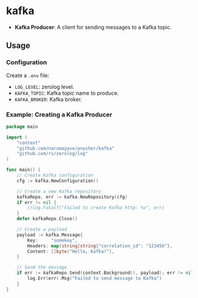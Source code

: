 # kafka

*   **Kafka Producer**: A client for sending messages to a Kafka topic.

## Usage

### Configuration

Create a `.env` file:

- `LOG_LEVEL`: zerolog level.
- `KAFKA_TOPIC`: Kafka topic name to produce.
- `KAFKA_BROKER`: Kafka broker.

### Example: Creating a Kafka Producer

```go
package main

import (
	"context"
	"github.com/narumayase/anysher/kafka"
	"github.com/rs/zerolog/log"
)

func main() {
	// Create Kafka configuration
	cfg := kafka.NewConfiguration()

	// Create a new Kafka repository
	kafkaRepo, err := kafka.NewRepository(cfg)
	if err != nil {
		//log.Fatalf("Failed to create Kafka http: %v", err)
	}
	defer kafkaRepo.Close()

	// Create a payload
	payload := kafka.Message{
		Key:     "somekey",
		Headers: map[string]string{"correlation_id": "123456"},
		Content: []byte("Hello, Kafka!"),
	}

	// Send the message
	if err := kafkaRepo.Send(context.Background(), payload); err != nil {
		log.Err(err).Msg("Failed to send message to Kafka")
	}
}
```